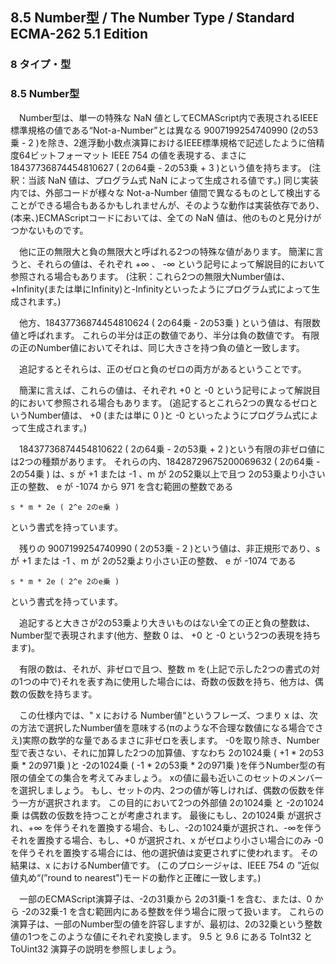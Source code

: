 8.5 Number型 / The Number Type / Standard ECMA-262 5.1 Edition
--------------------------------------------------------------

### 8 タイプ・型

### 8.5 Number型

　Number型は、単一の特殊な NaN 値としてECMAScript内で表現されるIEEE標準規格の値である“Not-a-Number”とは異なる 9007199254740990 (2の53乗 - 2 )を除き、2進浮動小数点演算におけるIEEE標準規格で記述したように倍精度64ビットフォーマット IEEE 754 の値を表現する、まさに 18437736874454810627 ( 2の64乗 - 2の53乗 + 3 )という値を持ちます。 (注釈：当該 NaN 値は、プログラム式 NaN によって生成される値です。) 同じ実装内では、外部コードが様々な Not-a-Number 値間で異なるものとして検出することができる場合もあるかもしれませんが、そのような動作は実装依存であり、(本来、)ECMAScriptコードにおいては、全ての NaN 値は、他のものと見分けがつかないものです。

　他に正の無限大と負の無限大と呼ばれる2つの特殊な値があります。 簡潔に言うと、それらの値は、それぞれ +∞ 、 -∞ という記号によって解説目的において参照される場合もあります。 (注釈：これら2つの無限大Number値は、+Infinity(または単にInfinity)と-Infinityといったようにプログラム式によって生成されます。)

　他方、18437736874454810624 ( 2の64乗 - 2の53乗 ) という値は、有限数値と呼ばれます。 これらの半分は正の数値であり、半分は負の数値です。 有限の正のNumber値においてそれは、同じ大きさを持つ負の値と一致します。

　追記するとそれらは、正のゼロと負のゼロの両方があるということです。

　簡潔に言えば、これらの値は、それぞれ +0 と -0 という記号によって解説目的において参照される場合もあります。 (追記するとこれら2つの異なるゼロというNumber値は、 +0 (または単に 0 )と -0 といったようにプログラム式によって生成されます。)

　18437736874454810622 ( 2の64乗 - 2の53乗 + 2 )という有限の非ゼロ値には2つの種類があります。 それらの内、18428729675200069632 ( 2の64乗 - 2の54乗 ) は、s が +1 または -1 、m が 2の52乗以上で且つ 2の53乗より小さい正の整数、 e が -1074 から 971 を含む範囲の整数である

    s * m * 2e ( 2^e 2のe乗 )

という書式を持っています。

　残りの 9007199254740990 ( 2の53乗 - 2 )という値は、非正規形であり、s が +1 または -1 、m が 2の52乗より小さい正の整数、 e が -1074 である

    s * m * 2e ( 2^e 2のe乗 )

という書式を持っています。

　追記すると大きさが2の53乗より大きいものはない全ての正と負の整数は、Number型で表現されます(他方、整数 0 は、 +0 と -0 という2つの表現を持ちます)。

　有限の数は、それが、非ゼロで且つ、整数 m を(上記で示した2つの書式の対の1つの中で)それを表す為に使用した場合には、奇数の仮数を持ち、他方は、偶数の仮数を持ちます。

　この仕様内では、" x における Number値“というフレーズ、つまり x は、次の方法で選択したNumber値を意味する(πのような不合理な数値になる場合でさえ)実際の数学的な量であるまさに非ゼロを表します。 -0を取り除き、Number型で表さない、それに加算した2つの加算値、すなわち 2の1024乗 ( +1 \* 2の53乗 \* 2の971乗 )と -2の1024乗 ( -1 \* 2の53乗 \* 2の971乗 )を伴うNumber型の有限の値全ての集合を考えてみましょう。 xの値に最も近いこのセットのメンバーを選択しましょう。 もし、セットの内、2つの値が等しければ、偶数の仮数を伴う一方が選択されます。 この目的において2つの外部値 2の1024乗 と -2の1024乗 は偶数の仮数を持つことが考慮されます。 最後にもし、2の1024乗 が選択され、+∞ を伴うそれを置換する場合、もし、-2の1024乗が選択され、-∞を伴うそれを置換する場合、もし、+0 が選択され、x がゼロより小さい場合にのみ -0を伴うそれを置換する場合には、他の選択値は変更されずに使われます。 その結果は、x におけるNumber値です。 (このプロシージャは、IEEE 754 の ”近似値丸め“(”round to nearest")モードの動作と正確に一致します。)

　一部のECMAScript演算子は、-2の31乗から 2の31乗-1 を含む、または、0 から -2の32乗-1 を含む範囲内にある整数を伴う場合に限って扱います。 これらの演算子は、一部のNumber型の値を許容しますが、最初は、2の32乗という整数値の1つをこのような値にそれぞれ変換します。 9.5 と 9.6 にある ToInt32 と ToUint32 演算子の説明を参照しましょう。
